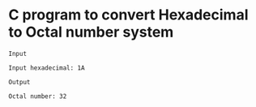 # C program to convert Hexadecimal to Octal number system

```
Input

Input hexadecimal: 1A

Output

Octal number: 32

```
